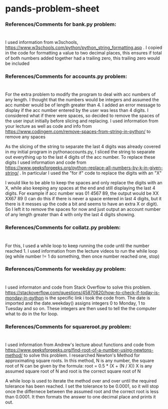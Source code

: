 # **pands-problem-sheet**

### **References/Comments for bank.py problem:**
#
I used information from w3schools, https://www.w3schools.com/python/python_string_formatting.asp . I copied in the code for formatting a value to two decimal places, this ensures if total of both numbers added together had a trailing zero, this trailing zero would be included


### **References/Comments for accounts.py problem:**
#
For the extra problem to modify the program to deal with acc numbers of any length. I thought that the numbers would be integers and assumed the acc number would be of length greater than 4. I added an error message to display if the acc number entered by the user was less than 4 digits. I considered what if there were spaces, so decided to remove the spaces of the user input initially before slicing and replacing. I used information from your lecture as well as code and info from https://www.codingem.com/remove-spaces-from-string-in-python/ to remove any spaces

As the slicing of the string to separate the last 4 digits was already covered in my initial program in pythonaccounts.py, I sliced the string to separate out everything up to the last 4 digits of the acc number. To replace these digits I used information and code from https://www.geeksforgeeks.org/python-replace-all-numbers-by-k-in-given-string/ . In particular I used the "for if" code to replace the digits with an "X"

I would like to be able to keep the spaces and only replace the digits with an X, while also keeping any spaces at the end and still displaying the last 4 digits. For example if acc number was 01 4567 89, the output would be XX XX67 89 (I can do this if there is never a space entered in last 4 digits, but it there is it messes up the code a bit and seems to have an extra X or digit). So I left it to remove the spaces for now and just output an account number of any length greater than 4 with only the last 4 digits showing.


### **References/Comments for collatz.py problem:**
#
For this, I used a while loop to keep running the code until the number reached 1. I used information from the lecture videos to run the while loop (eg while number != 1 do something, then once number reached one, stop)


### **References/Comments for weekday.py problem:**
#
I used informaton and code from Stack Overflow to solve this problem. https://stackoverflow.com/questions/45870820/how-to-check-if-today-is-monday-in-python is the specific link i took the code from. The date is imported and the date.weekday() assigns integers 0 to Monday, 1 to Tuesday and so on. These integers are then used to tell the the computer what to do in the for loop.

### **References/Comments for squareroot.py problem:**
#
I used information from Andrew's lecture about functions and code from https://www.geeksforgeeks.org/find-root-of-a-number-using-newtons-method/ to solve this problem.
I researched Newton's Method for approximating square roots.
In this method,
     N is any number, the square root of N can be given by the formula: 
            root = 0.5 * (X + (N / X)) 
    X is any assumed square root of N and root is the correct square root of N

A while loop is used to iterate the method over and over until the required tolerance has been reached. I set the tolerance to be 0.0001, so it will stop once the differnece between the assumed root and the correct root is less than 0.0001.
It then formats the answer to one decimal place and prints it out.
